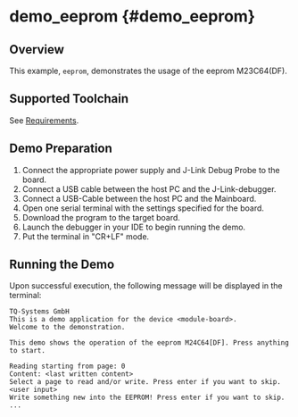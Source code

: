 demo_eeprom {#demo_eeprom}
===========

## Overview
This example, `eeprom`, demonstrates the usage of the eeprom M23C64(DF). 

## Supported Toolchain
See [Requirements](../../README.md#requirements).


## Demo Preparation
1. Connect the appropriate power supply and J-Link Debug Probe to the board.
2. Connect a USB cable between the host PC and the J-Link-debugger.
3. Connect a USB-Cable between the host PC and the Mainboard.
4. Open one serial terminal with the settings specified for the board.
5. Download the program to the target board.
6. Launch the debugger in your IDE to begin running the demo.
7. Put the terminal in "CR+LF" mode.

## Running the Demo
Upon successful execution, the following message will be displayed in the terminal:

```
TQ-Systems GmbH
This is a demo application for the device <module-board>.
Welcome to the demonstration.

This demo shows the operation of the eeprom M24C64[DF]. Press anything to start.

Reading starting from page: 0
Content: <last written content>
Select a page to read and/or write. Press enter if you want to skip.
<user input>
Write something new into the EEPROM! Press enter if you want to skip.
...

```
